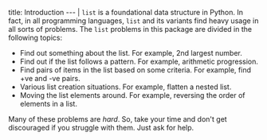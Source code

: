 title: Introduction
--- |
  `list` is a foundational data structure in Python. In fact, in all programming languages, `list` and its variants find heavy usage in all sorts of problems. The `list` problems in this package are divided in the following topics:
  * Find out something about the list. For example, 2nd largest number.
  * Find out if the list follows a pattern. For example, arithmetic progression.
  * Find pairs of items in the list based on some criteria. For example, find +ve and -ve pairs.
  * Various list creation situations. For example, flatten a nested list.
  * Moving the list elements around. For example, reversing the order of elements in a list.

  Many of these problems are _hard_. So, take your time and don't get discouraged if you struggle with them. Just ask for help.

